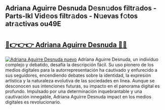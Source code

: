 ## Adriana Aguirre Desnuda D𝚎sn𝚞dos filtr𝚊dos - Parts-lkI Vid𝚎os filtr𝚊dos - N𝚞evas f𝚘tos atr𝚊ctivas ou49E

# <h2><a href="http://mbdry4.tromn.icu/?c=Adriana+Aguirre+Desnuda">🔗👉👉👉 Adriana Aguirre Desnuda 🔗🔗</a></h2>

[![Adriana Aguirre Desnuda nuevo](https://i.imgur.com/pEAQMta.gif)](http://mbdry4.tromn.icu/?c=Adriana+Aguirre+Desnuda)
Adriana Aguirre Desnuda, un individuo complejo y debatido, desafía la descripción fácil. Su uso pionero de los medios digitales para la autorrepresentación ha cautivado y enfurecido a sus seguidores, encendiendo debates sobre la identidad, la expresión artística y la naturaleza evolutiva de las sociedades en línea. Aunque se desconocen sus intenciones futuras, su impacto en el panorama digital es profundo. Impulsado por una determinación inquebrantable y una cautivación innegable, Adriana Aguirre Desnuda impact en los medios digitales es revolucionario.
